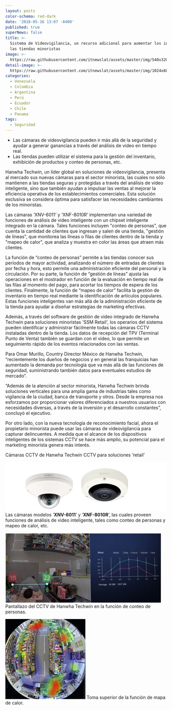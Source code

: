 ```yaml
---
layout: posts
color-schema: red-dark
date: '2018-05-16 13:07 -0400'
published: true
superNews: false
title: >-
  Sistema de Videovigilancia, un recurso adicional para aumentar los ingresos de
  las tiendas minoristas
image: >-
  https://raw.githubusercontent.com/itnewslat/assets/master/img/540x320/Vigilancia-p.jpg
detail-image: >-
  https://raw.githubusercontent.com/itnewslat/assets/master/img/1024x680/Vigilancia-g.jpg
categories:
  - Venezuela
  - Colombia
  - Argentina
  - Perú
  - Ecuador
  - Chile
  - Panama
tags:
  - Seguridad
---
```

- Las cámaras de videovigilancia pueden ir más allá de la seguridad y ayudar a generar ganancias a través del análisis de video en tiempo real. 
- Las tiendas pueden utilizar el sistema para la gestión del inventario, exhibición de productos y conteo de personas, etc.

Hanwha Techwin, un líder global en soluciones de videovigilancia, presenta al mercado sus nuevas cámaras para el sector minorista, las cuales no sólo mantienen a las tiendas seguras y protegidas a través del análisis de video inteligente, sino que también ayudan a impulsar las ventas al mejorar la eficiencia operativa de los establecimientos comerciales. Esta solución exclusiva se considera óptima para satisfacer las necesidades cambiantes de los minoristas.

Las cámaras ‘XNV-6011’ y ‘XNF-8010R’ implementan una variedad de funciones de análisis de video inteligente con un chipset inteligente integrado en la cámara. Tales funciones incluyen "conteo de personas", que cuenta la cantidad de clientes que ingresan y salen de una tienda, "gestión de líneas", que monitorea las líneas o filas de clientes dentro de la tienda y "mapeo de calor", que analiza y muestra en color las áreas que atraen más clientes.

La función de “conteo de personas” permite a las tiendas conocer sus períodos de mayor actividad, analizando el número de entradas de clientes por fecha y hora, esto permite una administración eficiente del personal y la circulación. Por su parte, la función de “gestión de líneas” ajusta las operaciones en el mostrador en función de la evaluación en tiempo real de las filas al momento del pago, para acortar los tiempos de espera de los clientes. Finalmente, la función de “mapeo de calor” facilita la gestión de inventario en tiempo real mediante la identificación de artículos populares. Estas funciones inteligentes van más allá de la administración eficiente de la tienda para ayudar a diseñar estrategias de marketing efectivas.

Además, a través del software de gestión de video integrado de Hanwha Techwin para soluciones minoristas 'SSM Retail', los operarios del sistema pueden identificar y administrar fácilmente todas las cámaras CCTV instaladas dentro de la tienda. Los datos de recepción del TPV (Terminal Punto de Venta) también se guardan con el video, lo que permite un seguimiento rápido de los eventos relacionados con las ventas. 

Para Omar Murillo, Country Director México de Hanwha Techwin, “recientemente los dueños de negocios y en general las franquicias han aumentado la demanda por tecnología que va más allá de las funciones de seguridad, suministrando también datos para eventuales estudios de mercado”. 

“Además de la atención al sector minorista, Hanwha Techwin brinda soluciones verticales para una amplia gama de industrias tales como vigilancia de la ciudad, banca de transporte y otros. Desde la empresa nos esforzamos por proporcionar valores diferenciados a nuestros usuarios con necesidades diversas, a través de la inversión y el desarrollo constantes”, concluyó el ejecutivo. 

Por otro lado, con la nueva tecnología de reconocimiento facial, ahora el propietario minorista puede usar las cámaras de videovigilancia para capturar delincuentes. A medida que el alcance de los dispositivos inteligentes de los sistemas CCTV se hace más amplio, su potencial para el marketing minorista genera más interés. 

Cámaras CCTV de Hanwha Techwin CCTV para soluciones ‘retail’

![](https://raw.githubusercontent.com/itnewslat/assets/master/img/300x300/cctv1.jpg)
Las cámaras modelos ‘**XNV-6011**’ y ‘**XNF-8010R**’, las cuales proveen funciones de análisis de video inteligente, tales como conteo de personas y mapeo de calor, etc. 


 ![](https://raw.githubusercontent.com/itnewslat/assets/master/img/300x300/cctv2.jpg)
Pantallazo del CCTV de Hanwha Techwin en la función de conteo de personas. 

![](https://raw.githubusercontent.com/itnewslat/assets/master/img/300x300/cctv3.jpg) 
Toma superior de la función de mapa de calor. 

